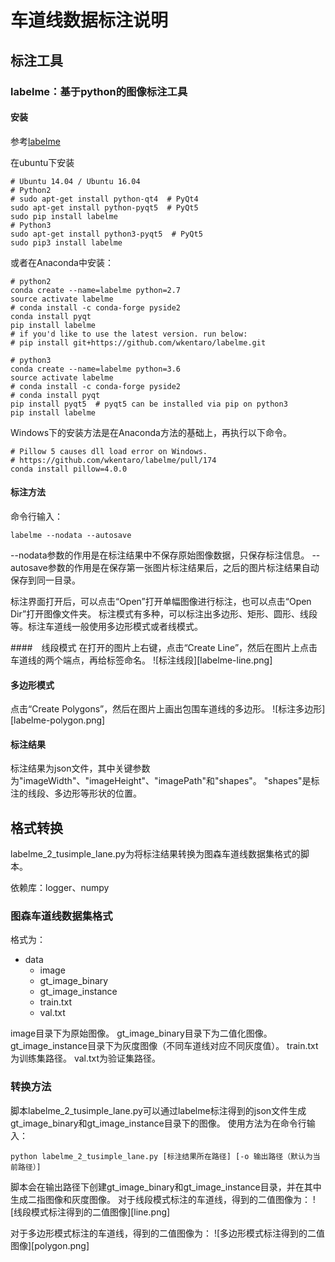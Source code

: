 # 车道线数据标注说明

## 标注工具
### labelme：基于python的图像标注工具
#### 安装
参考[labelme](https://github.com/wkentaro/labelme)

在ubuntu下安装
```
# Ubuntu 14.04 / Ubuntu 16.04
# Python2
# sudo apt-get install python-qt4  # PyQt4
sudo apt-get install python-pyqt5  # PyQt5
sudo pip install labelme
# Python3
sudo apt-get install python3-pyqt5  # PyQt5
sudo pip3 install labelme
```

或者在Anaconda中安装：
```
# python2
conda create --name=labelme python=2.7
source activate labelme
# conda install -c conda-forge pyside2
conda install pyqt
pip install labelme
# if you'd like to use the latest version. run below:
# pip install git+https://github.com/wkentaro/labelme.git

# python3
conda create --name=labelme python=3.6
source activate labelme
# conda install -c conda-forge pyside2
# conda install pyqt
pip install pyqt5  # pyqt5 can be installed via pip on python3
pip install labelme
```

Windows下的安装方法是在Anaconda方法的基础上，再执行以下命令。
```
# Pillow 5 causes dll load error on Windows.
# https://github.com/wkentaro/labelme/pull/174
conda install pillow=4.0.0
```

#### 标注方法
命令行输入：
```
labelme --nodata --autosave
```
--nodata参数的作用是在标注结果中不保存原始图像数据，只保存标注信息。
--autosave参数的作用是在保存第一张图片标注结果后，之后的图片标注结果自动保存到同一目录。

标注界面打开后，可以点击“Open”打开单幅图像进行标注，也可以点击“Open Dir”打开图像文件夹。
标注模式有多种，可以标注出多边形、矩形、圆形、线段等。标注车道线一般使用多边形模式或者线模式。

####　线段模式
在打开的图片上右键，点击“Create Line”，然后在图片上点击车道线的两个端点，再给标签命名。
![标注线段][labelme-line.png]

#### 多边形模式
点击“Create Polygons”，然后在图片上画出包围车道线的多边形。
![标注多边形][labelme-polygon.png]

#### 标注结果
标注结果为json文件，其中关键参数为"imageWidth"、"imageHeight"、"imagePath"和"shapes"。
"shapes"是标注的线段、多边形等形状的位置。

## 格式转换
labelme_2_tusimple_lane.py为将标注结果转换为图森车道线数据集格式的脚本。

依赖库：logger、numpy

### 图森车道线数据集格式
格式为：
- data
  - image
  - gt_image_binary
  - gt_image_instance
  - train.txt
  - val.txt

image目录下为原始图像。
gt_image_binary目录下为二值化图像。
gt_image_instance目录下为灰度图像（不同车道线对应不同灰度值）。
train.txt为训练集路径。
val.txt为验证集路径。

### 转换方法
脚本labelme_2_tusimple_lane.py可以通过labelme标注得到的json文件生成gt_image_binary和gt_image_instance目录下的图像。
使用方法为在命令行输入：
```
python labelme_2_tusimple_lane.py [标注结果所在路径] [-o 输出路径（默认为当前路径）]
```
脚本会在输出路径下创建gt_image_binary和gt_image_instance目录，并在其中生成二指图像和灰度图像。
对于线段模式标注的车道线，得到的二值图像为：
![线段模式标注得到的二值图像][line.png]

对于多边形模式标注的车道线，得到的二值图像为：
![多边形模式标注得到的二值图像][polygon.png]